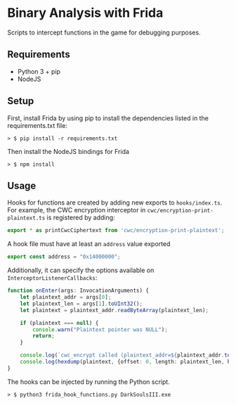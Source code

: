 # Binary Analysis with Frida

Scripts to intercept functions in the game for debugging purposes.

## Requirements

- Python 3 + pip
- NodeJS

## Setup

First, install Frida by using pip to install the dependencies listed in the requirements.txt file:

```shell
> $ pip install -r requirements.txt
```

Then install the NodeJS bindings for Frida

```shell
> $ npm install
```

## Usage

Hooks for functions are created by adding new exports to `hooks/index.ts`.
For example, the CWC encryption interceptor in `cwc/encryption-print-plaintext.ts` is registered by adding:

```typescript
export * as printCwcCiphertext from 'cwc/encryption-print-plaintext';
```

A hook file must have at least an `address` value exported

```typescript
export const address = "0x14000000";
```

Additionally, it can specify the options available on `InterceptorListenerCallbacks`:

```typescript
function onEnter(args: InvocationArguments) {
    let plaintext_addr = args[0];
    let plaintext_len = args[1].toUInt32();
    let plaintext = plaintext_addr.readByteArray(plaintext_len);

    if (plaintext === null) {
        console.warn("Plaintext pointer was NULL");
        return;
    }

    console.log(`cwc_encrypt called (plaintext_addr=${plaintext_addr.toString()},len=${plaintext_len})`);
    console.log(hexdump(plaintext, {offset: 0, length: plaintext_len, header: true, ansi: false}));
}
```

The hooks can be injected by running the Python script.

```shell
> $ python3 frida_hook_functions.py DarkSoulsIII.exe
```
